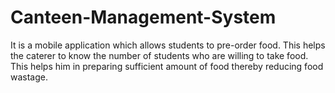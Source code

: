 # Canteen-Management-System
It is a mobile application which allows students to pre-order food. This helps the caterer to know the number of students who are willing to take food. This helps him in preparing sufficient amount of food thereby reducing food wastage.
